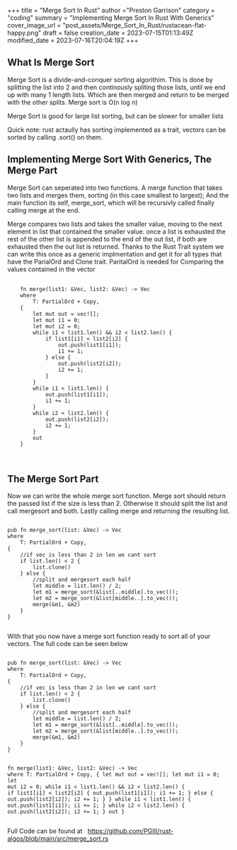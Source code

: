 +++
title = "Merge Sort In Rust"
author ="Preston Garrison"
category = "coding"
summary = "Implementing Merge Sort In Rust With Generics"
cover_image_url = "post_assets/Merge_Sort_In_Rust/rustacean-flat-happy.png"
draft = false
creation_date = 2023-07-15T01:13:49Z
modified_date = 2023-07-16T20:04:19Z
+++
<div class="box-post">
    <h2>What Is Merge Sort</h2>
    <p>
        Merge Sort is a divide-and-conquer sorting algorithim. This is done by splitting the list into 2 and then continously spliting those lists, until we end up with many 1 length lists. Which are then merged and return to be merged with the other splits. Merge sort is O(n log n)
    </p>
    <p>
        Merge Sort is good for large list sorting, but can be slower for smaller lists
    </p> 
    <p>
        Quick note: rust actaully has sorting implemented as a trait, vectors can be sorted by calling .sort() on them.
    </p>
</div>
<div class="box-post">
    <h2>Implementing Merge Sort With Generics, The Merge Part</h2>
    <p>
        Merge Sort can seperated into two functions. A merge function that takes two lists and merges them, sorting (in this case smallest to largest); 
        And the main function its self, merge_sort, which will be recursivly called finally calling merge at the end.
    </p>
    <p>
        Merge compares two lists and takes the smaller value, moving to the next element in list that contained the smaller value.
        once a list is exhausted the rest of the other list is appended to the end of the out list, if both are exhausted then the out list is returned.
        Thanks to the Rust Trait system we can write this once as a generic implmentation and get it for all types that have the ParialOrd and Clone trait. 
        ParitalOrd is needed for Comparing the values contained in the vector
    </p>
    <pre>
        <code class="language-rust">
    fn merge<T>(list1: &Vec<T>, list2: &Vec<T>) -> Vec<T>
    where
        T: PartialOrd + Copy,
    {
        let mut out = vec![];
        let mut i1 = 0;
        let mut i2 = 0;
        while i1 < list1.len() && i2 < list2.len() {
            if list1[i1] < list2[i2] {
                out.push(list1[i1]);
                i1 += 1;
            } else {
                out.push(list2[i2]);
                i2 += 1;
            }
        }
        while i1 < list1.len() {
            out.push(list1[i1]);
            i1 += 1;
        }
        while i2 < list2.len() {
            out.push(list2[i2]);
            i2 += 1;
        }
        out
    }
        </code>
    </pre>
</div>
<div class="box-post"> 
    <h2>The Merge Sort Part</h2>
    <p>
        Now we can write the whole merge sort function.
        Merge sort should return the passed list if the size is less than 2.
        Otherwise it should split the list and call mergesort and both.
        Lastly calling merge and returning the resulting list.
    </p>
    <pre><code class="language-rust">
pub fn merge_sort<T>(list: &Vec<T>) -> Vec<T>
where
    T: PartialOrd + Copy,
{
    //if vec is less than 2 in len we cant sort
    if list.len() < 2 {
        list.clone()
    } else {
        //split and mergesort each half
        let middle = list.len() / 2;
        let m1 = merge_sort(&list[..middle].to_vec());
        let m2 = merge_sort(&list[middle..].to_vec());
        merge(&m1, &m2)
    }
}
    </code></pre>
    <p>
        With that you now have a merge sort function ready to sort all of your vectors.
        The full code can be seen below
    </p>
    <pre><code class="language-rust">
pub fn merge_sort<T>(list: &Vec<T>) -> Vec<T>
where
    T: PartialOrd + Copy,
{
    //if vec is less than 2 in len we cant sort
    if list.len() < 2 {
        list.clone()
    } else {
        //split and mergesort each half
        let middle = list.len() / 2;
        let m1 = merge_sort(&list[..middle].to_vec());
        let m2 = merge_sort(&list[middle..].to_vec());
        merge(&m1, &m2)
    }
}

fn merge<T>(list1: &Vec<T>, list2: &Vec<T>) -> Vec<T>
where
    T: PartialOrd + Copy,
{
    let mut out = vec![];
    let mut i1 = 0;
    let mut i2 = 0;
    while i1 < list1.len() && i2 < list2.len() {
        if list1[i1] < list2[i2] {
            out.push(list1[i1]);
            i1 += 1;
        } else {
            out.push(list2[i2]);
            i2 += 1;
        }
    }
    while i1 < list1.len() {
        out.push(list1[i1]);
        i1 += 1;
    }
    while i2 < list2.len() {
        out.push(list2[i2]);
        i2 += 1;
    }
    out
}
    </code></pre>
<p>
    Full Code can be found at   <a href="https://github.com/PGIII/rust-algos/blob/main/src/merge_sort.rs">https://github.com/PGIII/rust-algos/blob/main/src/merge_sort.rs</a>
</p>
</div>
